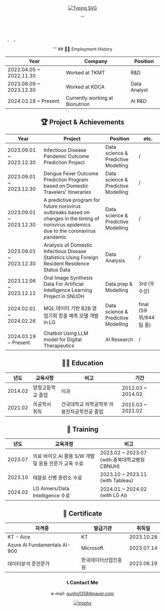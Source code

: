<div align="center">
  <br><br><br>
  
  [![Typing SVG](https://readme-typing-svg.herokuapp.com?font=Oleo+Script&color=9D9ED3&size=60&center=true&vCenter=true&width=500&height=53&lines=%E3%80%80%E3%80%80Hi+there%2C+I'm+Keonho.+%E3%80%80%E3%80%80)](https://git.io/typing-svg)

'''  
  <br><br><br>
  
  <!-- GitHub Stats and GitHub Streak (Horizontal Alignment) -->
  <div style="display: flex; flex-direction: row;">
    <a href="https://github.com/anuraghazra/github-readme-stats">
      <img src="https://github-readme-stats.vercel.app/api?username=KeonhoChu&show_icons=true&theme=material-palenight&hide_border=true&bg_color=20232a&icon_color=E3E3E3A8&text_color=fff&title_color=918FE0&count_private=true" width="48%" />
    </a>
    <a href="https://streak-stats.demolab.com/?user=KeonhoChu&theme=material-palenight&border=000000">
      <img src="https://streak-stats.demolab.com/?user=KeonhoChu&theme=material-palenight&border=000000" width="51%" />
    </a>
  </div>
'''
## 👨‍💼 Employment History

| Year   |  Company   |  Position   |
|---|---|---|
| 2022.04.05 ~ 2022.11.30 | Worked at TKMT | R&D |
| 2023.08.09 ~ 2023.12.30 | Worked at KDCA | Data Analyst |
| 2024.03.18 ~ Present |  Currently working at Bionutrion | AI R&D  |


## 🏆 Project & Achievements
| Year                   | Project                                                                                           | Position                                | etc.            |
|-----------------------|---------------------------------------------------------------------------------------------------|-----------------------------------------|-----------------|
| 2023.09.01 ~ 2023.12.30 | Infectious Disease Pandemic Outcome Prediction Project                             | Data science & Predictive Modelling | /                 |
| 2023.09.01 ~ 2023.12.30 | Dengue Fever Outcome Prediction Program based on Domestic Travelers' Itineraries | Data science & Predictive Modelling | /                 |
| 2023.09.01 ~ 2023.12.30 | A predictive program for future norovirus outbreaks based on changes in the timing of norovirus epidemics due to the coronavirus pandemic | Data science & Predictive Modelling | / |
| 2023.09.01 ~ 2023.12.30 | Analysis of Domestic Infectious Disease Statistics Using Foreign Resident Residence Status Data | Data Analysis | / |
| 2023.12.06 ~ 2023.12.12 | Oral Image Synthesis Data For Artificial Intelligence Learning Project in SNUDH          | Data prep & Modelling        | 3rd (우수상) |
| 2024.02.01 ~ 2024.02.26 | MQL 데이터 기반 B2B 영업기회 창출 예측 모델 개발 in LG                                    | Data science & Predictive Modelling | final (59위/844팀 중) |
| 2024.03.19 ~ Present   | Chatbot Using LLM model for Digital Therapeutics                                                | AI Research                            | /                 |


## 👨‍🎓 Education

| 년도   | 교육사항   | 비고   | 기간 |
|---|---|---|---|
| 2014.02   | 양청고등학교 졸업 | 이과   | 2012.03 ~ 2014.02 |
| 2021.02   | 의공학사 취득  | 건국대학교 의학공학부 의용전자공학전공 졸업 | 2015.03 ~ 2021.02   |


## 🏫 Training

| 년도   | 교육과정   | 비고   | 
|---|---|---|
| 2023.07   | 의료 바이오 AI 활용 S/W 개발 및 응용 전문가 교육 수료    | 2023.02 ~ 2023.07 (with 충북대학교병원 CBNUH) |
| 2023.10   | 태블로 신병 훈련소 수료  | 2023.10 ~ 2023.11 (with Tableau) |
| 2024.02   | LG Aimers/Data Intelligence 수료  | 2024.01 ~ 2024.02 (with LG Ai) |

## 📄 Certificate

| 자격증  | 발급기관   | 취득일   |
|---|---|---|
| KT - Aice  | KT  | 2023.10.28 |
| Azure AI Fundamentals AI-900  | Microsoft  | 2023.07.14 |
| 데이터분석 준전문가    | 한국데이터산업진흥원   | 2023.06.19   |



### 📞 Contact Me
e-mail: gunho1358@naver.com

  


[![trophy](https://github-profile-trophy.vercel.app/?username=KeonhoChu&theme=oldie)](https://github.com/ryo-ma/github-profile-trophy)
<!--
**KeonhoChu/KeonhoChu** is a ✨ _special_ ✨ repository because its `README.md` (this file) appears on your GitHub profile.11

Here are some ideas to get you started:

- 🔭 I’m currently working on .....
- 🌱 I’m currently learning ...
- 👯 I’m looking to collaborate on ...
- 🤔 I’m looking for help with ...
- 💬 Ask me about ...
- 📫 How to reach me: ...
- 😄 Pronouns: ...
- ⚡ Fun fact: ...
-->
